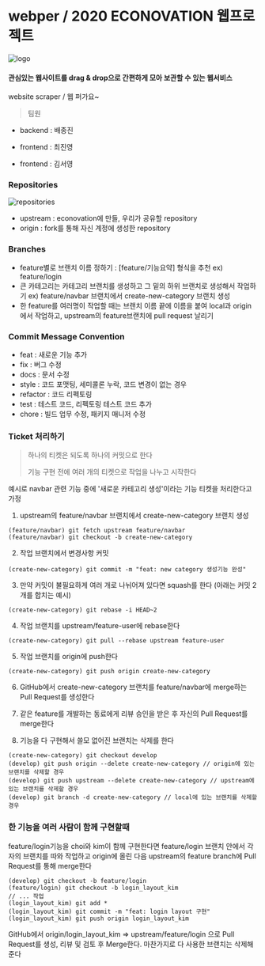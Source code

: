 # webper / 2020 ECONOVATION 웹프로젝트

![logo](https://user-images.githubusercontent.com/48192106/81941010-38489200-9633-11ea-8ae3-1f1463904aed.png)

#### 관심있는 웹사이트를 drag & drop으로 간편하게 모아 보관할 수 있는 웹서비스

website scraper / 웹 퍼가요~

> 팀원

- backend : 배종진

- frontend : 최진영

- frontend : 김서영

### Repositories

![repositories](https://user-images.githubusercontent.com/48192106/81939758-b4da7100-9631-11ea-9ea4-a2c73e8cb3e1.png)

- upstream : econovation에 만들, 우리가 공유할 repository
- origin : fork를 통해 자신 계정에 생성한 repository

### Branches
- feature별로 브랜치 이름 정하기 : [feature/기능요약] 형식을 추천 ex) feature/login
- 큰 카테고리는 카테고리 브랜치를 생성하고 그 밑의 하위 브랜치로 생성해서 작업하기
  ex) feature/navbar 브랜치에서 create-new-category 브랜치 생성
- 한 feature를 여러명이 작업할 때는 브랜치 이름 끝에 이름을 붙여 local과 origin에서 작업하고, upstream의 feature브랜치에 pull request 날리기

### Commit Message Convention

- feat : 새로운 기능 추가
- fix : 버그 수정
- docs : 문서 수정
- style : 코드 포맷팅, 세미콜론 누락, 코드 변경이 없는 경우
- refactor : 코드 리펙토링
- test : 테스트 코드, 리펙토링 테스트 코드 추가
- chore : 빌드 업무 수정, 패키지 매니저 수정

### Ticket 처리하기

> 하나의 티켓은 되도록 하나의 커밋으로 한다
>
> 기능 구현 전에 여러 개의 티켓으로 작업을 나누고 시작한다

예시로 navbar 관련 기능 중에 '새로운 카테고리 생성'이라는 기능 티켓을 처리한다고 가정

1. upstream의 feature/navbar 브랜치에서 create-new-category 브랜치 생성

```shell
(feature/navbar) git fetch upstream feature/navbar
(feature/navbar) git checkout -b create-new-category
```

2. 작업 브랜치에서 변경사항 커밋

```shell
(create-new-category) git commit -m "feat: new category 생성기능 완성"
```

3. 만약 커밋이 불필요하게 여러 개로 나뉘어져 있다면 squash를 한다 (아래는 커밋 2개를 합치는 예시)

```shell
(create-new-category) git rebase -i HEAD~2
```

4. 작업 브랜치를 upstream/feature-user에 rebase한다

```shell
(create-new-category) git pull --rebase upstream feature-user
```

5. 작업 브랜치를 origin에 push한다

```shell
(create-new-category) git push origin create-new-category
```

6. GitHub에서 create-new-category 브랜치를 feature/navbar에 merge하는 Pull Request를 생성한다

7. 같은 feature를 개발하는 동료에게 리뷰 승인을 받은 후 자신의 Pull Request를 merge한다
8. 기능을 다 구현해서 쓸모 없어진 브랜치는 삭제를 한다

```
(create-new-category) git checkout develop
(develop) git push origin --delete create-new-category // origin에 있는 브랜치를 삭제할 경우
(develop) git push upstream --delete create-new-category // upstream에 있는 브랜치를 삭제할 경우
(develop) git branch -d create-new-category // local에 있는 브랜치를 삭제할 경우
```

### 한 기능을 여러 사람이 함께 구현할때

feature/login기능을 choi와 kim이 함께 구현한다면 feature/login 브랜치 안에서 각자의 브랜치를 따와 작업하고 origin에 올린 다음 upstream의 feature branch에 Pull Request를 통해 merge한다

```shell
(develop) git checkout -b feature/login
(feature/login) git checkout -b login_layout_kim
// ... 작업
(login_layout_kim) git add *
(login_layout_kim) git commit -m "feat: login layout 구현"
(login_layout_kim) git push origin login_layout_kim
```

GitHub에서 origin/login_layout_kim => upstream/feature/login 으로 Pull Request를 생성, 리뷰 및 검토 후 Merge한다. 마찬가지로 다 사용한 브랜치는 삭제해준다